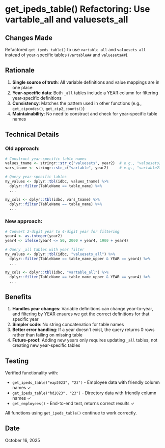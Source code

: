 # get_ipeds_table() Refactoring: Use vartable_all and valuesets_all

## Changes Made

Refactored `get_ipeds_table()` to use `vartable_all` and `valuesets_all` instead of year-specific tables (`vartable##` and `valuesets##`).

## Rationale

1. **Single source of truth**: All variable definitions and value mappings are in one place
2. **Year-specific data**: Both `_all` tables include a YEAR column for filtering year-specific definitions
3. **Consistency**: Matches the pattern used in other functions (e.g., `get_cipcodes()`, `get_cip2_counts()`)
4. **Maintainability**: No need to construct and check for year-specific table names

## Technical Details

### Old approach:
```r
# Construct year-specific table names
values_tname <- stringr::str_c("valuesets", year2)  # e.g., "valuesets23"
vars_tname <- stringr::str_c("vartable", year2)     # e.g., "vartable23"

# Query year-specific tables
my_values <- dplyr::tbl(idbc, values_tname) %>%
  dplyr::filter(TableName == table_name) %>%
  ...

my_cols <- dplyr::tbl(idbc, vars_tname) %>%
  dplyr::filter(TableName == table_name) %>%
  ...
```

### New approach:
```r
# Convert 2-digit year to 4-digit year for filtering
year4 <- as.integer(year2)
year4 <- ifelse(year4 <= 50, 2000 + year4, 1900 + year4)

# Query _all tables with year filter
my_values <- dplyr::tbl(idbc, "valuesets_all") %>%
  dplyr::filter(TableName == table_name_upper & YEAR == year4) %>%
  ...

my_cols <- dplyr::tbl(idbc, "vartable_all") %>%
  dplyr::filter(TableName == table_name_upper & YEAR == year4) %>%
  ...
```

## Benefits

1. **Handles year changes**: Variable definitions can change year-to-year, and filtering by YEAR ensures we get the correct definitions for that specific year
2. **Simpler code**: No string concatenation for table names
3. **Better error handling**: If a year doesn't exist, the query returns 0 rows rather than failing on missing table
4. **Future-proof**: Adding new years only requires updating `_all` tables, not creating new year-specific tables

## Testing

Verified functionality with:
- `get_ipeds_table("eap2023", "23")` - Employee data with friendly column names ✓
- `get_ipeds_table("hd2023", "23")` - Directory data with friendly column names ✓
- `get_employees()` - End-to-end test, returns correct results ✓

All functions using `get_ipeds_table()` continue to work correctly.

## Date
October 16, 2025
